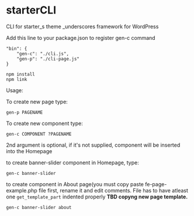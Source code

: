 # starterCLI
CLI for starter_s theme _underscores framework for WordPress

Add this line to your package.json to register gen-c command

```
"bin": {
    "gen-c": "./cli.js",
    "gen-p": "./cli-page.js"
}
```

```
npm install
npm link
```

Usage:

To create new page type:

```
gen-p PAGENAME
```

To create new component type:

```
gen-c COMPONENT ?PAGENAME
```

2nd argument is optional, if it's not supplied, component will be inserted into the Homepage

to create banner-slider component in Homepage, type: 
```
gen-c banner-slider
```

to create component in About page(you must copy paste fe-page-example.php file first, rename it and edit comments. File has to have atleast one ```get_template_part``` indented properly **TBD copyng new page template.**

```
gen-c banner-slider about
```
